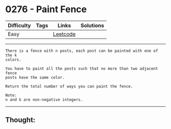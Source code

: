 # 0276 - Paint Fence

Difficulty  | Tags | Links | Solutions
----------- | ---- | ----- | -----
Easy |  | [Leetcode](https://leetcode.com/problems/paint-fence/description/) |


-----------

```
There is a fence with n posts, each post can be painted with one of the k
colors.

You have to paint all the posts such that no more than two adjacent fence
posts have the same color.

Return the total number of ways you can paint the fence.

Note:
n and k are non-negative integers.
```

-----------

## Thought:
